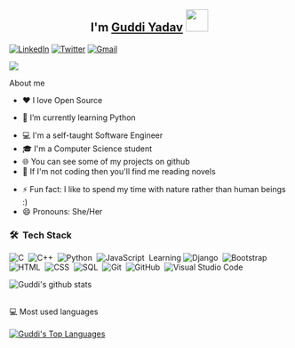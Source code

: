
<!--![ezgif com-video-to-gif](https://media.giphy.com/media/26gslMAdctNhu6YnK/giphy.gif)-->
<!-- ![Alt Text](https://media.giphy.com/media/Zj8HSmFyVwHvPYHYWK/giphy.gif) -->
<!-- <img src="https://media.giphy.com/media/Zj8HSmFyVwHvPYHYWK/giphy.gif" width="700" > -->

<h2 align="center">I'm <a href="https://twitter.com/guddi_yadav22">Guddi Yadav</a> <img src="https://media.giphy.com/media/hvRJCLFzcasrR4ia7z/giphy.gif" width="40"></h2>

<p align="center">
  

  <a href="https://www.linkedin.com/in/guddi-yadav-52aaaa1aa/"><img alt="LinkedIn" title="LinkedIn" src="https://img.shields.io/badge/-LinkedIn-0077B5?style=for-the-badge&logo=linkedin&logoColor=white"/></a>
  <a href="https://twitter.com/guddi_yadav22"><img alt="Twitter" title="Twitter" src="https://img.shields.io/badge/-Twitter-1DA1F2?style=for-the-badge&logo=twitter&logoColor=white"/></a>
    <a href="mailto:guddiyadav991@gmail.com"><img alt="Gmail" title="Mail" src="https://img.shields.io/badge/-Gmail-F0F6FC?style=for-the-badge&logo=gmail&logoColor=#EA4335"/></a>

![](https://komarev.com/ghpvc/?username=guddi991&color=dc143c)
</p>


  About me

* ❤ I love Open Source
- 🌱 I’m currently learning Python 
* 💻 I'm a self-taught Software Engineer
* 🎓 I'm a Computer Science student
* 🌐 You can see some of my projects on github
* 💃 If I'm not coding then you'll find me reading novels
- ⚡ Fun fact: I like to spend my time with nature rather than human beings :)
- 😄 Pronouns: She/Her



### 🛠 &nbsp;Tech Stack


![C](https://img.shields.io/badge/-C-05122A?style=flat&logo=C&logoColor=A8B9CC)&nbsp;
![C++](https://img.shields.io/badge/-C++-05122A?style=flat&logo=C%2B%2B&logoColor=00599C)&nbsp;
![Python](https://img.shields.io/badge/-Python-05122A?style=flat&logo=python)&nbsp;
![JavaScript](https://img.shields.io/badge/-JavaScript-05122A?style=flat&logo=javascript)&nbsp; Learning
![Django](https://img.shields.io/badge/-Django-05122A?style=flat&logo=django&logoColor=092E20)&nbsp;
![Bootstrap](https://img.shields.io/badge/-Bootstrap-05122A?style=flat&logo=bootstrap&logoColor=563D7C)\
![HTML](https://img.shields.io/badge/-HTML-05122A?style=flat&logo=HTML5)&nbsp;
![CSS](https://img.shields.io/badge/-CSS-05122A?style=flat&logo=CSS3&logoColor=1572B6)&nbsp;
![SQL](https://img.shields.io/badge/-SQL-05122A?style=flat&logo=SQL&logoColor=1572B6)&nbsp;
![Git](https://img.shields.io/badge/-Git-05122A?style=flat&logo=git)&nbsp;
![GitHub](https://img.shields.io/badge/-GitHub-05122A?style=flat&logo=github)&nbsp;
![Visual Studio Code](https://img.shields.io/badge/-Visual%20Studio%20Code-05122A?style=flat&logo=visual-studio-code&logoColor=007ACC)&nbsp;


   
   ![Guddi's github stats](https://github-readme-stats.vercel.app/api?username=guddi991&show_icons=true&hide_border=true)

<br>
 <summary>💻 Most used languages</summary>
  <br/>
  <a href="https://github.com/anuraghazra/github-readme-stats"><img alt="Guddi's Top Languages" src="https://github-readme-stats.vercel.app/api/top-langs/?username=guddi991&langs_count=10&layout=compact#" /></a>
  <br/>
 


